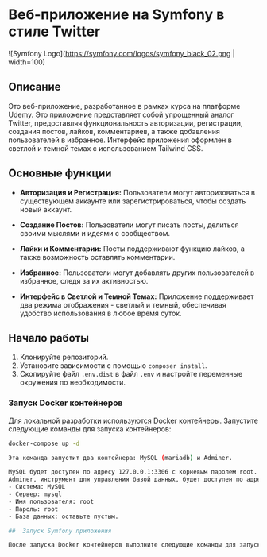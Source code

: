 # Веб-приложение на Symfony в стиле Twitter

![Symfony Logo](https://symfony.com/logos/symfony_black_02.png | width=100)

## Описание
Это веб-приложение, разработанное в рамках курса на платформе Udemy. Это приложение представляет собой упрощенный аналог Twitter, предоставляя функциональность авторизации, регистрации, создания постов, лайков, комментариев, а также добавления пользователей в избранное. Интерфейс приложения оформлен в светлой и темной темах с использованием Tailwind CSS.

## Основные функции

- **Авторизация и Регистрация:** Пользователи могут авторизоваться в существующем аккаунте или зарегистрироваться, чтобы создать новый аккаунт.

- **Создание Постов:** Пользователи могут писать посты, делиться своими мыслями и идеями с сообществом.

- **Лайки и Комментарии:** Посты поддерживают функцию лайков, а также возможность оставлять комментарии.

- **Избранное:** Пользователи могут добавлять других пользователей в избранное, следя за их активностью.

- **Интерфейс в Светлой и Темной Темах:** Приложение поддерживает два режима отображения - светлый и темный, обеспечивая удобство использования в любое время суток.

## Начало работы

1. Клонируйте репозиторий.
2. Установите зависимости с помощью `composer install`.
3. Скопируйте файл `.env.dist` в файл `.env` и настройте переменные окружения по необходимости.

### Запуск Docker контейнеров

Для локальной разработки используются Docker контейнеры. Запустите следующие команды для запуска контейнеров:

```bash
docker-compose up -d

Эта команда запустит два контейнера: MySQL (mariadb) и Adminer.

MySQL будет доступен по адресу 127.0.0.1:3306 с корневым паролем root.
Adminer, инструмент для управления базой данных, будет доступен по адресу 127.0.0.1:8080. Используйте следующие данные для подключения:
- Система: MySQL
- Сервер: mysql
- Имя пользователя: root
- Пароль: root
- База данных: оставьте пустым.

##  Запуск Symfony приложения

После запуска Docker контейнеров выполните следующие команды для запуска Symfony приложения:
